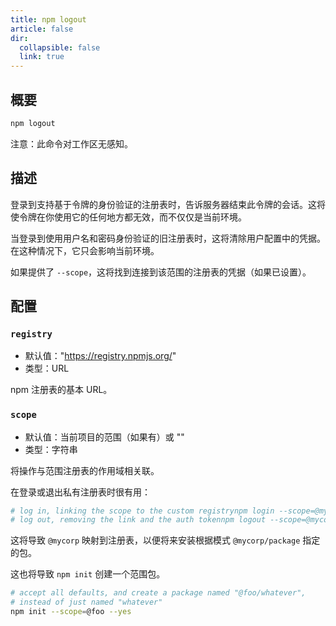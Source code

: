 ```yaml
---
title: npm logout
article: false
dir:
  collapsible: false
  link: true
---
```


## 概要

```bash
npm logout
```

注意：此命令对工作区无感知。

## 描述

登录到支持基于令牌的身份验证的注册表时，告诉服务器结束此令牌的会话。这将使令牌在你使用它的任何地方都无效，而不仅仅是当前环境。

当登录到使用用户名和密码身份验证的旧注册表时，这将清除用户配置中的凭据。在这种情况下，它只会影响当前环境。

如果提供了 `--scope`，这将找到连接到该范围的注册表的凭据（如果已设置）。

## 配置

### `registry`

- 默认值："https://registry.npmjs.org/"
- 类型：URL

npm 注册表的基本 URL。



### `scope`

- 默认值：当前项目的范围（如果有）或 ""
- 类型：字符串

将操作与范围注册表的作用域相关联。

在登录或退出私有注册表时很有用：



```bash
# log in, linking the scope to the custom registrynpm login --scope=@mycorp --registry=https://registry.mycorp.com
# log out, removing the link and the auth tokennpm logout --scope=@mycorp
```

这将导致 `@mycorp` 映射到注册表，以便将来安装根据模式 `@mycorp/package` 指定的包。

这也将导致 `npm init` 创建一个范围包。



```bash
# accept all defaults, and create a package named "@foo/whatever",
# instead of just named "whatever"
npm init --scope=@foo --yes
```
